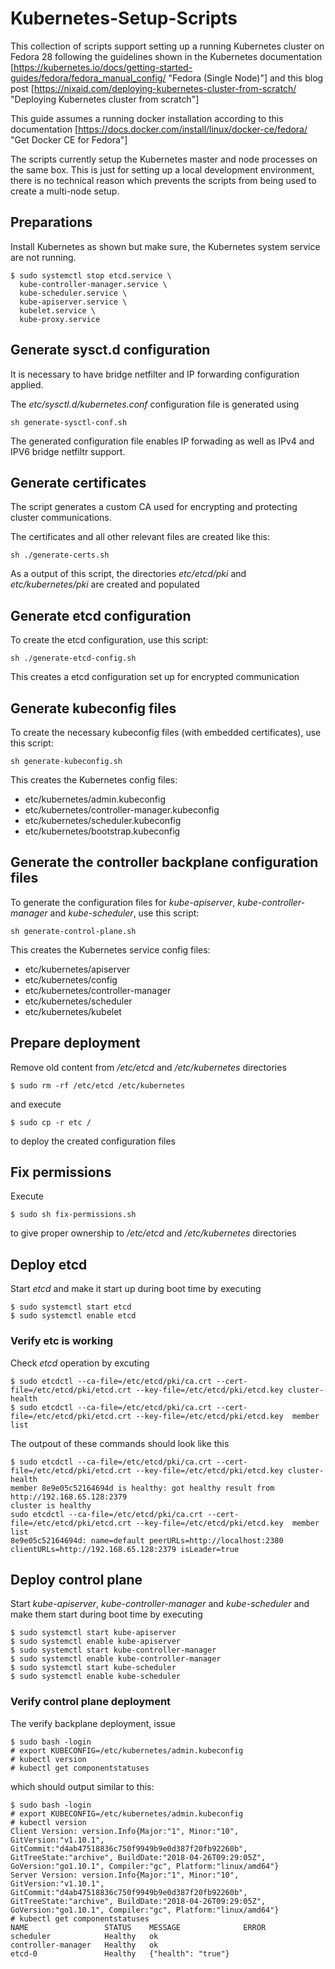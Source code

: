 # Kubernetes-Setup-Scripts
This collection of scripts support setting up a running Kubernetes cluster on Fedora 28 following
the guidelines shown in the Kubernetes documentation [https://kubernetes.io/docs/getting-started-guides/fedora/fedora_manual_config/ "Fedora (Single Node)"] and this blog post
[https://nixaid.com/deploying-kubernetes-cluster-from-scratch/ "Deploying Kubernetes cluster from scratch"]

This guide assumes a running docker installation according to this documentation
[https://docs.docker.com/install/linux/docker-ce/fedora/ "Get Docker CE for Fedora"]

The scripts currently setup the Kubernetes master and node processes on the same box. This is just for
setting up a local development environment, there is no technical reason which prevents the scripts from being used to create a multi-node setup.


## Preparations
Install Kubernetes as shown but make sure, the Kubernetes system service are not running.

```
$ sudo systemctl stop etcd.service \
  kube-controller-manager.service \
  kube-scheduler.service \
  kube-apiserver.service \
  kubelet.service \
  kube-proxy.service
```

## Generate sysct.d configuration
It is necessary to have bridge netfilter and IP forwarding configuration applied.

The *etc/sysctl.d/kubernetes.conf* configuration file is generated using
```
sh generate-sysctl-conf.sh 
```

The generated configuration file enables IP forwading as well as IPv4 and IPV6 bridge
netfiltr support.

## Generate certificates
The script generates a custom CA used for encrypting and protecting cluster communications.

The certificates and all other relevant files are created like this:

```
sh ./generate-certs.sh

```

As a output of this script, the directories *etc/etcd/pki* and *etc/kubernetes/pki*
are created and populated

## Generate etcd configuration
To create the etcd configuration, use this script:

```
sh ./generate-etcd-config.sh

```

This creates a etcd configuration set up for encrypted communication

## Generate kubeconfig files
To create the necessary kubeconfig files (with embedded certificates), use this script:

```
sh generate-kubeconfig.sh 
```

This creates the Kubernetes config files:
- etc/kubernetes/admin.kubeconfig
- etc/kubernetes/controller-manager.kubeconfig
- etc/kubernetes/scheduler.kubeconfig
- etc/kubernetes/bootstrap.kubeconfig

## Generate the controller backplane configuration files
To generate the configuration files for *kube-apiserver*, *kube-controller-manager* and
*kube-scheduler*, use this script:

```
sh generate-control-plane.sh
```

This creates the Kubernetes service config files:
- etc/kubernetes/apiserver
- etc/kubernetes/config
- etc/kubernetes/controller-manager
- etc/kubernetes/scheduler
- etc/kubernetes/kubelet

## Prepare deployment
Remove old content from */etc/etcd* and */etc/kubernetes* directories
```
$ sudo rm -rf /etc/etcd /etc/kubernetes
```

and execute
```
$ sudo cp -r etc /
```

to deploy the created configuration files

## Fix permissions
Execute
```
$ sudo sh fix-permissions.sh
```

to give proper ownership to */etc/etcd* and */etc/kubernetes* directories

## Deploy etcd
Start *etcd* and make it start up during boot time by executing
```
$ sudo systemctl start etcd
$ sudo systemctl enable etcd
```

### Verify etc is working
Check *etcd* operation by excuting
``` 
$ sudo etcdctl --ca-file=/etc/etcd/pki/ca.crt --cert-file=/etc/etcd/pki/etcd.crt --key-file=/etc/etcd/pki/etcd.key cluster-health
$ sudo etcdctl --ca-file=/etc/etcd/pki/ca.crt --cert-file=/etc/etcd/pki/etcd.crt --key-file=/etc/etcd/pki/etcd.key  member list
```
The outpout of these commands should look like this
```
$ sudo etcdctl --ca-file=/etc/etcd/pki/ca.crt --cert-file=/etc/etcd/pki/etcd.crt --key-file=/etc/etcd/pki/etcd.key cluster-health
member 8e9e05c52164694d is healthy: got healthy result from http://192.168.65.128:2379
cluster is healthy
sudo etcdctl --ca-file=/etc/etcd/pki/ca.crt --cert-file=/etc/etcd/pki/etcd.crt --key-file=/etc/etcd/pki/etcd.key  member list
8e9e05c52164694d: name=default peerURLs=http://localhost:2380 clientURLs=http://192.168.65.128:2379 isLeader=true
```

## Deploy control plane
Start *kube-apiserver*, *kube-controller-manager* and *kube-scheduler* and
make them start during boot time by executing
```
$ sudo systemctl start kube-apiserver
$ sudo systemctl enable kube-apiserver
$ sudo systemctl start kube-controller-manager
$ sudo systemctl enable kube-controller-manager
$ sudo systemctl start kube-scheduler
$ sudo systemctl enable kube-scheduler
```

### Verify control plane deployment
The verify backplane deployment, issue
```
$ sudo bash -login
# export KUBECONFIG=/etc/kubernetes/admin.kubeconfig
# kubectl version
# kubectl get componentstatuses
```

which should output similar to this:
```
$ sudo bash -login
# export KUBECONFIG=/etc/kubernetes/admin.kubeconfig
# kubectl version
Client Version: version.Info{Major:"1", Minor:"10", GitVersion:"v1.10.1", GitCommit:"d4ab47518836c750f9949b9e0d387f20fb92260b", GitTreeState:"archive", BuildDate:"2018-04-26T09:29:05Z", GoVersion:"go1.10.1", Compiler:"gc", Platform:"linux/amd64"}
Server Version: version.Info{Major:"1", Minor:"10", GitVersion:"v1.10.1", GitCommit:"d4ab47518836c750f9949b9e0d387f20fb92260b", GitTreeState:"archive", BuildDate:"2018-04-26T09:29:05Z", GoVersion:"go1.10.1", Compiler:"gc", Platform:"linux/amd64"}
# kubectl get componentstatuses
NAME                 STATUS    MESSAGE              ERROR
scheduler            Healthy   ok                   
controller-manager   Healthy   ok                   
etcd-0               Healthy   {"health": "true"}   
```
